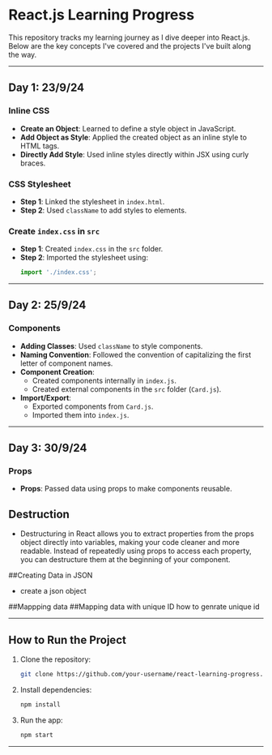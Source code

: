 # React.js Learning Progress

This repository tracks my learning journey as I dive deeper into React.js. Below are the key concepts I've covered and the projects I've built along the way.

---

## Day 1: 23/9/24

### Inline CSS
- **Create an Object**: Learned to define a style object in JavaScript.
- **Add Object as Style**: Applied the created object as an inline style to HTML tags.
- **Directly Add Style**: Used inline styles directly within JSX using curly braces.

### CSS Stylesheet
- **Step 1**: Linked the stylesheet in `index.html`.
- **Step 2**: Used `className` to add styles to elements.

### Create `index.css` in `src`
- **Step 1**: Created `index.css` in the `src` folder.
- **Step 2**: Imported the stylesheet using:
  ```javascript
  import './index.css';
  ```

---

## Day 2: 25/9/24

### Components
- **Adding Classes**: Used `className` to style components.
- **Naming Convention**: Followed the convention of capitalizing the first letter of component names.
- **Component Creation**: 
  - Created components internally in `index.js`.
  - Created external components in the `src` folder (`Card.js`).
- **Import/Export**: 
  - Exported components from `Card.js`.
  - Imported them into `index.js`.
  
---

## Day 3: 30/9/24

### Props
- **Props**: Passed data using props to make components reusable. 

## Destruction
- Destructuring in React allows you to extract properties from the props object directly into variables, making your code cleaner and more readable. Instead of repeatedly using props to access each property, you can destructure them at the beginning of your component.

##Creating Data in JSON
- create a json object

##Mappping data
##Mapping data with unique ID how to genrate unique id


---

## How to Run the Project
1. Clone the repository:
   ```bash
   git clone https://github.com/your-username/react-learning-progress.git
   ```
2. Install dependencies:
   ```bash
   npm install
   ```
3. Run the app:
   ```bash
   npm start
   ```

---

